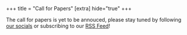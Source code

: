 +++
title = "Call for Papers"
[extra]
hide="true"
+++

The call for papers is yet to be annouced, please stay tuned by following [our socials](/contact#socials) or subscribing to our [RSS Feed](/atom.xml)!